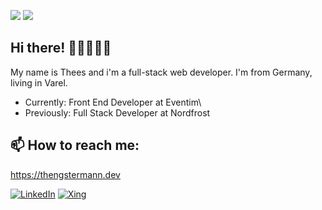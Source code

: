 ![](https://visitor-badge.glitch.me/badge?page_id=theeshengstermann)
![](https://img.shields.io/github/followers/theeshengstermann?label=follow&style=social)
## Hi there! 👋🏼👨🏻‍💻
My name is Thees and i'm a full-stack web developer. I'm from Germany, living in Varel.

- Currently: Front End Developer at Eventim\
- Previously: Full Stack Developer at Nordfrost
## 📫 How to reach me:

https://thengstermann.dev

<a href="https://www.linkedin.com/in/thees-hengstermann/">![LinkedIn](https://img.shields.io/badge/LinkedIn-0077B5?style=flat&logo=linkedin&logoColor=white)</a>
<a href="https://www.xing.com/profile/Thees_Hengstermann/">![Xing](https://img.shields.io/badge/Xing-126567?style=flat&logo=xing&logoColor=cfdc00)</a>
<!---
TheesHengstermann/TheesHengstermann is a ✨ special ✨ repository because its `README.md` (this file) appears on your GitHub profile.
You can click the Preview link to take a look at your changes.
--->
